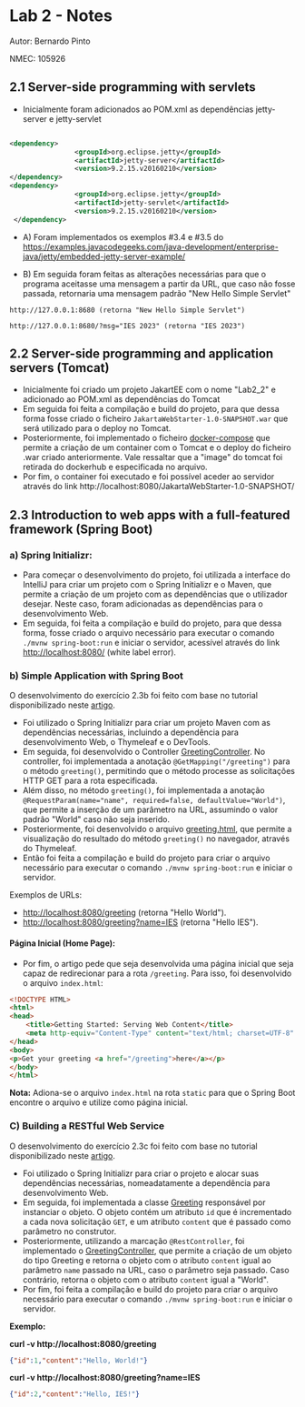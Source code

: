 # Lab 2 - Notes

Autor: Bernardo Pinto

NMEC: 105926


## 2.1 Server-side programming with servlets

- Inicialmente foram adicionados ao POM.xml as dependências jetty-server e jetty-servlet

```xml

<dependency>
                <groupId>org.eclipse.jetty</groupId>
                <artifactId>jetty-server</artifactId>
                <version>9.2.15.v20160210</version>
</dependency>
<dependency>
                <groupId>org.eclipse.jetty</groupId>
                <artifactId>jetty-servlet</artifactId>
                <version>9.2.15.v20160210</version>
 </dependency>

```

- A) Foram implementados os exemplos #3.4 e #3.5 do https://examples.javacodegeeks.com/java-development/enterprise-java/jetty/embedded-jetty-server-example/

- B) Em seguida foram feitas as alterações necessárias para que o programa aceitasse uma mensagem a partir da URL, que caso não fosse passada, retornaria uma mensagem padrão "New Hello Simple Servlet"

```url
http://127.0.0.1:8680 (retorna "New Hello Simple Servlet")

http://127.0.0.1:8680/?msg="IES 2023" (retorna "IES 2023")
```


## 2.2 Server-side programming and application servers (Tomcat)

- Inicialmente foi criado um projeto JakartEE com o nome "Lab2_2" e adicionado ao POM.xml as dependências do Tomcat
- Em seguida foi feita a compilação e build do projeto, para que dessa forma fosse criado o ficheiro `JakartaWebStarter-1.0-SNAPSHOT.war` que será utilizado para o deploy no Tomcat.
- Posteriormente, foi implementado o ficheiro [docker-compose](Ex2_2/JakartaWebStarter/docker-compose.yml) que permite a criação de um container com o Tomcat e o deploy do ficheiro .war criado anteriormente. Vale ressaltar que a "image" do tomcat foi retirada do dockerhub e especificada no arquivo.
- Por fim, o container foi executado e foi possível aceder ao servidor através do link http://localhost:8080/JakartaWebStarter-1.0-SNAPSHOT/


## 2.3 Introduction to web apps with a full-featured framework (Spring Boot)

### a) Spring Initializr: 

- Para começar o desenvolvimento do projeto, foi utilizada a interface do IntelliJ para criar um projeto com o Spring Initializr e o Maven, que permite a criação de um projeto com as dependências que o utilizador desejar. Neste caso, foram adicionadas as dependências para o desenvolvimento Web.
- Em seguida, foi feita a compilação e build do projeto, para que dessa forma, fosse criado o arquivo necessário para executar o comando `./mvnw spring-boot:run` e iniciar o servidor, acessível através do link [http://localhost:8080/](http://localhost:8080/) (white label error).

### b) Simple Application with Spring Boot

O desenvolvimento do exercício 2.3b foi feito com base no tutorial disponibilizado neste [artigo](https://spring.io/guides/gs/serving-web-content/).

- Foi utilizado o Spring Initializr para criar um projeto Maven com as dependências necessárias, incluindo a dependência para desenvolvimento Web, o Thymeleaf e o DevTools.
- Em seguida, foi desenvolvido o Controller [GreetingController](Ex2_3/2_3B/serving-web-content/src/main/java/com/example/servingwebcontent/GreetingController.java). No controller, foi implementada a anotação `@GetMapping("/greeting")` para o método `greeting()`, permitindo que o método processe as solicitações HTTP GET para a rota especificada.
- Além disso, no método `greeting()`, foi implementada a anotação `@RequestParam(name="name", required=false, defaultValue="World")`, que permite a inserção de um parâmetro na URL, assumindo o valor padrão "World" caso não seja inserido.
- Posteriormente, foi desenvolvido o arquivo [greeting.html](Ex2_3/2_3B/serving-web-content/src/main/resources/templates/greeting.html), que permite a visualização do resultado do método `greeting()` no navegador, através do Thymeleaf.
- Então foi feita a compilação e build do projeto para criar o arquivo necessário para executar o comando `./mvnw spring-boot:run` e iniciar o servidor.

Exemplos de URLs:

- [http://localhost:8080/greeting](http://localhost:8080/greeting) (retorna "Hello World").
- [http://localhost:8080/greeting?name=IES](http://localhost:8080/greeting?name=IES) (retorna "Hello IES").

#### Página Inicial (Home Page):

- Por fim, o artigo pede que seja desenvolvida uma página inicial que seja capaz de redirecionar para a rota `/greeting`. Para isso, foi desenvolvido o arquivo `index.html`:

```html
<!DOCTYPE HTML>
<html>
<head>
    <title>Getting Started: Serving Web Content</title>
    <meta http-equiv="Content-Type" content="text/html; charset=UTF-8" />
</head>
<body>
<p>Get your greeting <a href="/greeting">here</a></p>
</body>
</html>
```

**Nota:** Adiona-se o arquivo `index.html` na rota `static` para que o Spring Boot encontre o arquivo e utilize como página inicial.

### C) Building a RESTful Web Service

O desenvolvimento do exercício 2.3c foi feito com base no tutorial disponibilizado neste [artigo](https://spring.io/guides/gs/rest-service/).

- Foi utilizado o Spring Initializr para criar o projeto e alocar suas dependências necessárias, nomeadatamente a dependência para desenvolvimento Web.
- Em seguida, foi implementada a classe [Greeting](Ex2_3/2_3C/rest-service/src/main/java/com/example/restservice/Greeting.java) responsável por instanciar o objeto. O objeto contém um atributo `id` que é incrementado a cada nova solicitação `GET`, e um atributo `content` que é passado como parâmetro no construtor.
- Posteriormente, utilizando a marcação  `@RestController`, foi implementado o [GreetingController](Ex2_3/2_3C/rest-service/src/main/java/com/example/restservice/GreetingController.java), que permite a criação de um objeto do tipo Greeting e retorna o objeto com o atributo `content` igual ao parâmetro `name` passado na URL, caso o parâmetro seja passado. Caso contrário, retorna o objeto com o atributo `content` igual a "World".
- Por fim, foi feita a compilação e build do projeto para criar o arquivo necessário para executar o comando `./mvnw spring-boot:run` e iniciar o servidor.

**Exemplo:**

****curl -v http://localhost:8080/greeting****
```JSON
{"id":1,"content":"Hello, World!"}
```

****curl -v http://localhost:8080/greeting?name=IES****

```JSON
{"id":2,"content":"Hello, IES!"}
```
